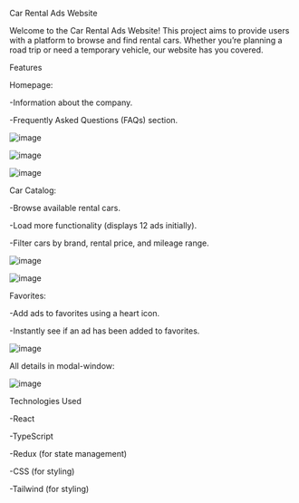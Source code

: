Car Rental Ads Website

Welcome to the Car Rental Ads Website! This project aims to provide users with a platform to browse and find rental cars. Whether you’re planning a road trip or need a temporary vehicle, our website has you covered.

Features

Homepage:

-Information about the company.

-Frequently Asked Questions (FAQs) section.

![image](https://github.com/user-attachments/assets/80200565-ee2d-4cdb-84d1-57e1813f9710)

![image](https://github.com/user-attachments/assets/8723f225-bf70-463e-aa5b-90b40f5972fd)

![image](https://github.com/user-attachments/assets/f4c0507a-7ccc-4158-bcfe-2b51315b4eea)

Car Catalog:

-Browse available rental cars.

-Load more functionality (displays 12 ads initially).

-Filter cars by brand, rental price, and mileage range.

![image](https://github.com/user-attachments/assets/c20837ca-e2a6-4817-9388-b0e1a9610b1a)

![image](https://github.com/user-attachments/assets/652c6b51-7954-4aec-8963-61f6d09fd9c3)

Favorites:

-Add ads to favorites using a heart icon.

-Instantly see if an ad has been added to favorites.

![image](https://github.com/user-attachments/assets/7eeea661-18df-4921-945c-76d41060bd7b)

All details in modal-window:

![image](https://github.com/user-attachments/assets/8e0609b4-53c2-458d-9be7-2e150bccdf8b)

Technologies Used

-React

-TypeScript

-Redux (for state management)

-CSS (for styling)

-Tailwind (for styling)
